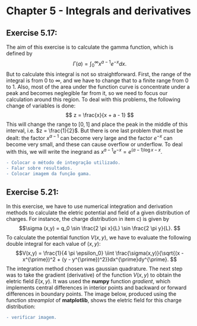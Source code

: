 # Chapter 5 - Integrals and derivatives

## Exercise 5.17:
The aim of this exercise is to calculate the gamma function, which is defined by
$$ \Gamma (a) = \int_{0}^{\infty} x^{a-1}e^{-x}  dx. $$
But to calculate this integral is not so straightforward. First, the range of the integral is from 0 to $\infty$, and we have to change that to a finite range from 0 to 1.
Also, most of the area under the function curve is concentrate under a peak and becomes neglegible far from it, so we need to focus our calculation around this region.
To deal with this problems, the following change of variables is done:
$$ z = \frac{x}{x + a - 1} $$
This will change the range to $[0,1]$ and place the peak in the middle of this interval, i.e. $z = \frac{1}{2}$.
But there is one last problem that must be dealt: the factor $x^{a-1}$ can become very large and the factor $e^{-x}$ can become very small, and these can cause overflow or underflow. To deal with this, we will write the inegrand as $x^{a-1}e^{-x} = e^{(a-1)\log{x} - x}$.
```diff
- Colocar o método de integração utilizado.
- Falar sobre resultados.
- Colocar imagem da função gama.
```

## Exercise 5.21:
In this exercise, we have to use numerical integration and derivation methods to calculate the eletric potential and field of a given distribution of charges. For instance, the charge distribution in item c) is given by
$$\sigma (x,y) = q_0 \sin \frac{2 \pi x}{L} \sin \frac{2 \pi y}{L}. $$
To calculate the potential function $V(x,y)$, we have to evaluate the following double integral for each value of $(x,y)$:
$$V(x,y) = \frac{1}{4 \pi \epsilon_0} \iint \frac{\sigma(x,y)}{\sqrt{(x - x^{\prime})^2 + (y - y^{\prime})^2}}dx^{\prime}dy^{\prime}. $$
The integration method chosen was gaussian quadrature. The next step was to take the gradient (derivative) of the function $V(x,y)$ to obtain the eletric field $E(x,y)$. It was used the **numpy** function *gradient*, which implements central differences in interior points and backward or forward differences in boundary points. The image below, produced using the function *streamplot* of **matplotlib**, shows the eletric field for this charge distribution:

```diff
- verificar imagem.
```
